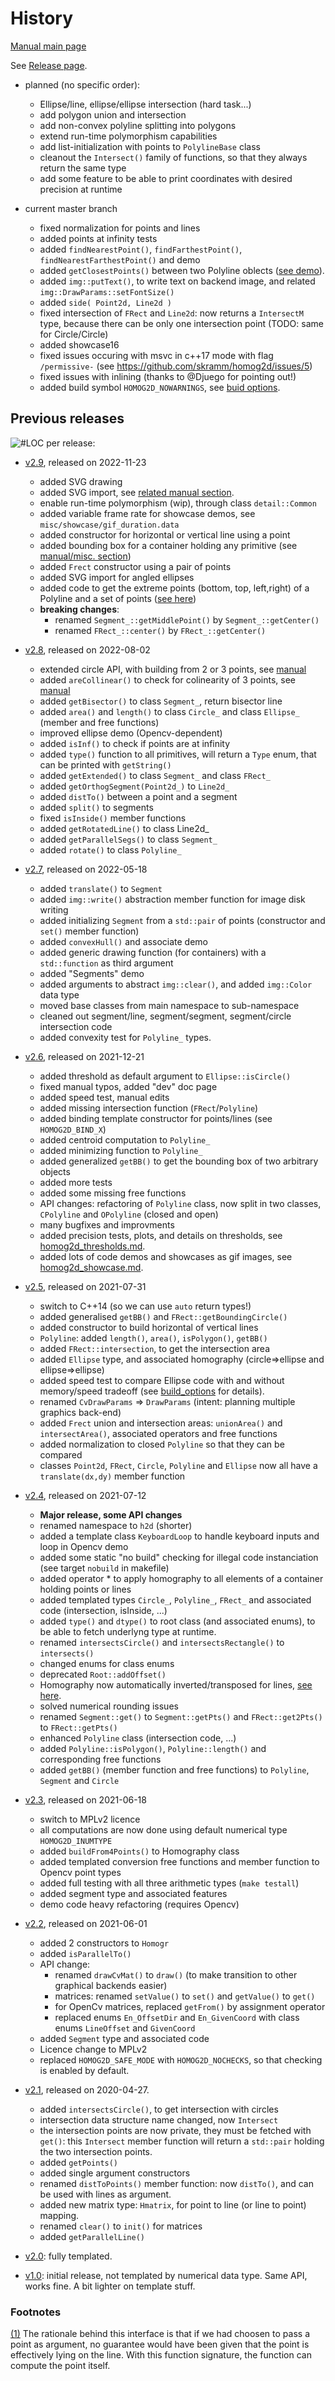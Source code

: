 # History

[Manual main page](homog2d_manual.md)

See [Release page](https://github.com/skramm/homog2d/releases).

- planned (no specific order):
  - Ellipse/line, ellipse/ellipse intersection (hard task...)
  - add polygon union and intersection
  - add non-convex polyline splitting into polygons
  - extend run-time polymorphism capabilities
  - add list-initialization with points to `PolylineBase` class
  - cleanout the `Intersect()` family of functions, so that they always return the same type
  - add some feature to be able to print coordinates with desired precision at runtime

- current master branch
  - fixed normalization for points and lines
  - added points at infinity tests
  - added `findNearestPoint()`, `findFarthestPoint()`, `findNearestFarthestPoint()` and demo
  - added `getClosestPoints()` between two Polyline oblects ([see demo](homog2d_showcase.md#sc14)).
  - added `img::putText()`, to write text on backend image, and related `img::DrawParams::setFontSize()`
  - added `side( Point2d, Line2d )`
  - fixed intersection of `FRect` and `Line2d`: now returns a `IntersectM` type, because there can be only one intersection point (TODO: same for Circle/Circle)
  - added showcase16
  - fixed issues occuring with msvc in c++17 mode with flag `/permissive-` (see https://github.com/skramm/homog2d/issues/5)
  - fixed issues with inlining (thanks to @Djuego for pointing out!)
  - added build symbol `HOMOG2D_NOWARNINGS`, see [buid options](homog2d_manual.md#build_options).


## Previous releases

![#LOC per release](img_other/linecount.png):


- [v2.9](https://github.com/skramm/homog2d/releases/tag/v2.9), released on 2022-11-23
  - added SVG drawing
  - added SVG import, see [related manual section](homog2d_manual.md#svg_import).
  - enable run-time polymorphism (wip), through class `detail::Common`
  - added variable frame rate for showcase demos, see `misc/showcase/gif_duration.data`
  - added constructor for horizontal or vertical line using a point
  - added bounding box for a container holding any primitive (see [manual/misc. section](homog2d_manual.md#misc))
  - added `Frect` constructor using a pair of points
  - added SVG import for angled ellipses
  - added code to get the extreme points (bottom, top, left,right) of a Polyline and a set of points
  ([see here](homog2d_manual.md#poly_extremum_points))
  - __breaking changes__:
    - renamed `Segment_::getMiddlePoint()` by `Segment_::getCenter()`
    - renamed `FRect_::center()` by `FRect_::getCenter()`


- [v2.8](https://github.com/skramm/homog2d/releases/tag/v2.8), released on 2022-08-02
  - extended circle API, with building from 2 or 3 points, see [manual](homog2d_manual.md#p_circle)
  - added `areCollinear()` to check for colinearity of 3 points, see [manual](homog2d_manual.md#misc)
  - added `getBisector()` to class `Segment_`, return bisector line
  - added `area()` and `length()` to class `Circle_` and class `Ellipse_` (member and free functions)
  - improved ellipse demo (Opencv-dependent)
  - added `isInf()` to check if points are at infinity
  - added `type()` function to all primitives, will return a `Type` enum, that can be printed with `getString()`
  - added `getExtended()` to class `Segment_` and class `FRect_`
  - added `getOrthogSegment(Point2d_)` to `Line2d_`
  - added `distTo()` between a point and a segment
  - added `split()` to segments
  - fixed `isInside()` member functions
  - added `getRotatedLine()` to class Line2d_
  - added `getParallelSegs()` to class `Segment_`
  - added `rotate()` to class `Polyline_`


- [v2.7](https://github.com/skramm/homog2d/releases/tag/v2.7), released on 2022-05-18
  - added `translate()` to `Segment`
  - added `img::write()` abstraction member function for image disk writing
  - added initializing `Segment` from a `std::pair` of points (constructor and `set()` member function)
  - added `convexHull()` and associate demo
  - added generic drawing function (for containers) with a `std::function` as third argument
  - added "Segments" demo
  - added arguments to abstract `img::clear()`, and added `img::Color` data type
  - moved base classes from main namespace to sub-namespace
  - cleaned out segment/line, segment/segment, segment/circle intersection code
  - added convexity test for `Polyline_` types.

- [v2.6](https://github.com/skramm/homog2d/releases/tag/v2.6), released on 2021-12-21
  - added threshold as default argument to `Ellipse::isCircle()`
  - fixed manual typos, added "dev" doc page
  - added speed test, manual edits
  - added missing intersection function (`FRect`/`Polyline`)
  - added binding template constructor for points/lines (see `HOMOG2D_BIND_X`)
  - added centroid computation to `Polyline_`
  - added minimizing function to `Polyline_`
  - added generalized `getBB()` to get the bounding box of two arbitrary objects
  - added more tests
  - added some missing free functions
  - API changes: refactoring of `Polyline` class, now split in two classes, `CPolyline` and `OPolyline` (closed and open)
  - many bugfixes and improvments
  - added precision tests, plots, and details on thresholds, see [homog2d_thresholds.md](homog2d_thresholds.md).
  - added lots of code demos and showcases as gif images, see [homog2d_showcase.md](homog2d_showcase.md).

- [v2.5](https://github.com/skramm/homog2d/releases/tag/v2.5), released on 2021-07-31
  - switch to C++14 (so we can use `auto` return types!)
  - added generalised `getBB()` and `FRect::getBoundingCircle()`
  - added constructor to build horizontal of vertical lines
  - `Polyline`: added `length()`, `area()`, `isPolygon()`, `getBB()`
  - added `FRect::intersection`, to get the  intersection area
  - added `Ellipse` type, and associated homography (circle=>ellipse and ellipse=>ellipse)
  - added speed test to compare Ellipse code with and without memory/speed tradeoff (see [build_options](homog2d_manual#build_options) for details).
  - renamed `CvDrawParams` => `DrawParams` (intent: planning multiple graphics back-end)
  - added `Frect` union and intersection areas: `unionArea()` and `intersectArea()`, associated operators and free functions
  - added normalization to closed `Polyline` so that they can be compared
  - classes `Point2d`, `FRect`, `Circle`, `Polyline` and `Ellipse` now all have a `translate(dx,dy)` member function

- [v2.4](https://github.com/skramm/homog2d/releases/tag/v2.4), released on 2021-07-12
  - **Major release, some API changes**
  - renamed namespace to `h2d` (shorter)
  - added a template class `KeyboardLoop` to handle keyboard inputs and loop in Opencv demo
  - added some static "no build" checking for illegal code instanciation (see target `nobuild` in makefile)
  - added operator * to apply homography to all elements of a container holding points or lines
  - added templated types `Circle_`, `Polyline_`, `FRect_` and associated code (intersection, isInside, ...)
  - added `type()` and `dtype()` to root class (and associated enums), to be able to fetch underlyng type at runtime.
  - renamed `intersectsCircle()` and `intersectsRectangle()` to `intersects()`
  - changed enums for class enums
  - deprecated `Root::addOffset()`
  - Homography now automatically inverted/transposed for lines, [see here](homog2d_manual.md#line_homography).
  - solved numerical rounding issues
  - renamed `Segment::get()` to `Segment::getPts()` and `FRect::get2Pts()` to `FRect::getPts()`
  - enhanced `Polyline` class (intersection code, ...)
  - added `Polyline::isPolygon()`, `Polyline::length()` and corresponding free functions
  - added `getBB()` (member function and free functions) to `Polyline`, `Segment` and `Circle`

- [v2.3](https://github.com/skramm/homog2d/releases/tag/v2.3), released on 2021-06-18
  - switch to MPLv2 licence
  - all computations are now done using default numerical type `HOMOG2D_INUMTYPE`
  - added `buildFrom4Points()` to Homography class
  - added templated conversion free functions and member function to Opencv point types
  - added full testing with all three arithmetic types (`make testall`)
  - added segment type and associated features
  - demo code heavy refactoring (requires Opencv)

- [v2.2](https://github.com/skramm/homog2d/releases/tag/v2.2), released on 2021-06-01
  - added 2 constructors to `Homogr`
  - added `isParallelTo()`
  - API change:
    - renamed `drawCvMat()` to `draw()` (to make transition to other graphical backends easier)
    - matrices: renamed `setValue()` to `set()` and `getValue()` to `get()`
    - for OpenCv matrices, replaced `getFrom()` by assignment operator
    - replaced enums `En_OffsetDir` and `En_GivenCoord` with class enums `LineOffset` and `GivenCoord`
  - added `Segment` type and associated code
  - Licence change to MPLv2
  - replaced `HOMOG2D_SAFE_MODE` with `HOMOG2D_NOCHECKS`, so that checking is enabled by default.

- [v2.1](https://github.com/skramm/homog2d/releases/tag/v2.1), released on 2020-04-27.
  - added `intersectsCircle()`, to get intersection with circles
  - intersection data structure name changed, now `Intersect`
  - the intersection points are now private, they must be fetched with `get()`:
  this `Intersect` member function will return a `std::pair` holding the two intersection points.
  - added `getPoints()`
  - added single argument constructors
  - renamed `distToPoints()` member function: now `distTo()`, and can be used with lines as argument.
  - added new matrix type: `Hmatrix`, for point to line (or line to point) mapping.
  - renamed `clear()` to `init()` for matrices
  - added `getParallelLine()`


- [v2.0](https://github.com/skramm/homog2d/releases/tag/v2.0): fully templated.

- [v1.0](https://github.com/skramm/homog2d/releases/tag/v1.0): initial release, not templated by numerical data type.
Same API, works fine. A bit lighter on template stuff.







### Footnotes

[(1)](#paedfapol)
<a name="fn1"></a> The rationale behind this interface is that if we had choosen to pass a point as argument, no guarantee would have been given that the point is effectively lying on the line.
With this function signature, the function can compute the point itself.

